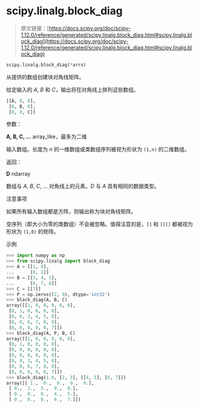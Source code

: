 # scipy.linalg.block_diag

> 原文链接：[https://docs.scipy.org/doc/scipy-1.12.0/reference/generated/scipy.linalg.block_diag.html#scipy.linalg.block_diag](https://docs.scipy.org/doc/scipy-1.12.0/reference/generated/scipy.linalg.block_diag.html#scipy.linalg.block_diag)

```py
scipy.linalg.block_diag(*arrs)
```

从提供的数组创建块对角线矩阵。

给定输入的 *A*, *B* 和 *C*，输出将在对角线上排列这些数组。

```py
[[A, 0, 0],
 [0, B, 0],
 [0, 0, C]] 
```

参数：

**A, B, C, …** array_like，最多为二维

输入数组。长度为 *n* 的一维数组或类数组序列被视为形状为 `(1,n)` 的二维数组。

返回：

**D** ndarray

数组与 *A*, *B*, *C*, … 对角线上的元素。*D* 与 *A* 具有相同的数据类型。

注意事项

如果所有输入数组都是方阵，则输出称为块对角线矩阵。

空序列（即大小为零的类数组）不会被忽略。值得注意的是，`[]` 和 `[[]]` 都被视为形状为 `(1,0)` 的矩阵。

示例

```py
>>> import numpy as np
>>> from scipy.linalg import block_diag
>>> A = [[1, 0],
...      [0, 1]]
>>> B = [[3, 4, 5],
...      [6, 7, 8]]
>>> C = [[7]]
>>> P = np.zeros((2, 0), dtype='int32')
>>> block_diag(A, B, C)
array([[1, 0, 0, 0, 0, 0],
 [0, 1, 0, 0, 0, 0],
 [0, 0, 3, 4, 5, 0],
 [0, 0, 6, 7, 8, 0],
 [0, 0, 0, 0, 0, 7]])
>>> block_diag(A, P, B, C)
array([[1, 0, 0, 0, 0, 0],
 [0, 1, 0, 0, 0, 0],
 [0, 0, 0, 0, 0, 0],
 [0, 0, 0, 0, 0, 0],
 [0, 0, 3, 4, 5, 0],
 [0, 0, 6, 7, 8, 0],
 [0, 0, 0, 0, 0, 7]])
>>> block_diag(1.0, [2, 3], [[4, 5], [6, 7]])
array([[ 1.,  0.,  0.,  0.,  0.],
 [ 0.,  2.,  3.,  0.,  0.],
 [ 0.,  0.,  0.,  4.,  5.],
 [ 0.,  0.,  0.,  6.,  7.]]) 
```
